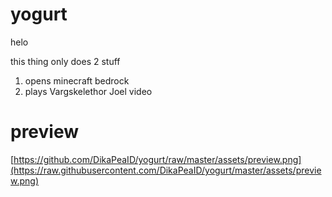 # yogurt
helo

this thing only does 2 stuff
1. opens minecraft bedrock
2. plays Vargskelethor Joel video


# preview
<img>[https://github.com/DikaPeaID/yogurt/raw/master/assets/preview.png](https://raw.githubusercontent.com/DikaPeaID/yogurt/master/assets/preview.png)
